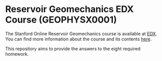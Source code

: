 # Reservoir Geomechanics EDX Course  (GEOPHYSX0001)

The Stanford Online Reservoir Geomechanics course is available at [EDX](https://courses.edx.org/courses/course-v1:StanfordOnline+GEOPHYSX0001+2T2020/course/).<br>
You can find more information about the course and its contents [here](https://online.stanford.edu/courses/soeees-ygeoresgeo202-reservoir-geomechanics).<br>

This repository aims to provide the answers to the eight required homework.

